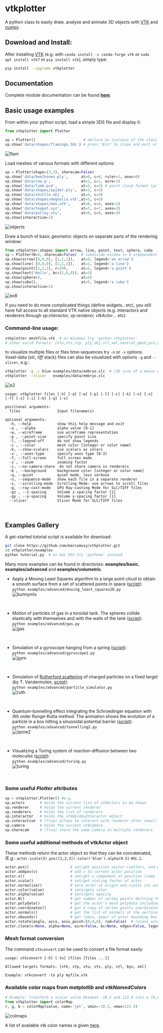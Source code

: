 # vtkplotter

A python class to easily draw, analyse and animate 3D objects with [VTK](https://www.vtk.org/) 
and [numpy](http://www.numpy.org/).


## Download and Install:
After installing [VTK](https://www.vtk.org/) (e.g. with 
`conda install -c conda-forge vtk`
or `sudo apt install vtk7` 
or `pip install vtk`), simply type:
```bash
pip install --upgrade vtkplotter
```


## Documentation
Complete module documentation can be found [**here**](https://vtkplotter.embl.es).



## Basic usage examples
From within your python script, load a simple 3DS file and display it:
```python
from vtkplotter import Plotter

vp = Plotter()                      # declare an instance of the class
vp.show('data/shapes/flamingo.3ds') # press *Esc* to close and exit or *q* to continue
```
![flam](https://user-images.githubusercontent.com/32848391/47579206-9b88ab80-d94b-11e8-9f04-132698fd5ea3.png)
<br />


Load meshes of various formats with different options:
```python
vp = Plotter(shape=(3,3), sharecam=False)
vp.show('data/beethoven.ply',      at=0, c=0, ruler=1, axes=0)
vp.show('data/cow.g',              at=1, c=1, wire=1)
vp.show('data/limb.pcd',           at=2, c=2) # point cloud format (pcl)
vp.show('data/shapes/spider.ply',  at=3, c=3)
vp.show('data/shuttle.obj',        at=4, c=4)
vp.show('data/shapes/magnolia.vtk',at=5, c=5)
vp.show('data/shapes/man.vtk',     at=6, c=6, axes=1)
vp.show('data/teapot.xyz',         at=7, c=7, axes=2)
vp.show('data/pulley.vtu',         at=8, c=8, axes=3)
vp.show(interactive=1)
```
![objects](https://user-images.githubusercontent.com/32848391/43654734-8d126a96-974c-11e8-80d6-73cf224c0511.png)
<br />

Draw a bunch of basic geometric objects on separate parts of the rendering window:
```python
from vtkplotter.shapes import arrow, line, point, text, sphere, cube
vp = Plotter(N=6, sharecam=False)  # subdivide window in 6 independent parts
vp.show(arrow([0,0,0], [1,1,1]),   at=0, legend='an arrow')
vp.show(line( [0,0,0], [1,1,1]),   at=1, legend='a line')
vp.show(point([1,2,3], r=20),      at=2, legend='a point')
vp.show(text('Hello', bc=(1,0,0)), at=3)
vp.show(sphere(),                  at=4)
vp.show(cube(),                    at=5, legend='a cube')
vp.show(interactive=1)
```
![ex8](https://user-images.githubusercontent.com/32848391/32666975-91690102-c639-11e7-8f7b-ad07bd6019da.png)
<br />


If you need to do more complicated things (define widgets.. etc), you still have full access 
to all standard VTK native objects 
(e.g. interactors and renderers through *vp.interactor, vp.renderer, vtkActor*... etc).
<br />



### Command-line usage:
```bash
vtkplotter meshfile.vtk  # on Windows try 'python vtkplotter'
# other valid formats: [vtu,vts,vtp, ply,obj,stl,xml,neutral,gmsh,pcd,xyz,txt,byu, tif,slc, png,jpg]
```
to visualize multiple files or files time-sequences try `-n` or `-s` options.<br />
Voxel-data (*slc*, *tiff* stack) files can also be visualized with options `-g` and `--slicer`,
e.g.:
```bash
vtkplotter -g -c blue examples/data/embryo.slc  # (3D scan of a mouse embryo)
vtkplotter --slicer   examples/data/embryo.slc    
```
![e2](https://user-images.githubusercontent.com/32848391/48278506-00fd9180-e44e-11e8-94e6-6ee5f2a56ff7.jpg)

```
usage: vtkplotter files [-h] [-a] [-w] [-p] [-l] [-c] [-k] [-n] [-x] [-f] [-z] [-i] [-b] [-q] [-s]

positional arguments:
  files                 Input filename(s)

optional arguments:
  -h, --help            show this help message and exit
  -a , --alpha          alpha value [0-1]
  -w, --wireframe       use wireframe representation
  -p , --point-size     specify point size
  -l, --legend-off      do not show legends
  -c , --color          mesh color [integer or color name]
  -k, --show-scalars    use scalars as colors
  -x , --axes-type      specify axes type [0-3]
  -f, --full-screen     full screen mode
  -z , --zoom           zooming factor
  -i, --no-camera-share  do not share camera in renderers
  -b , --background     background color [integer or color name]
  -q, --quiet           quiet mode, less verbose
  -n, --sequence-mode   show each file in a separate renderer
  -s, --scrolling-mode  Scrolling Mode: use arrows to scroll files
  -g, --ray-cast-mode   GPU Ray-casting Mode for SLC/TIFF files
  -gz , --z-spacing     Volume z-spacing factor [1]
  -gy , --y-spacing     Volume y-spacing factor [1]
  --slicer              Slicer Mode for SLC/TIFF files
```
<br />


## Examples Gallery
A get-started tutorial script is available for download:
```bash
git clone https://github.com/marcomusy/vtkplotter.git
cd vtkplotter/examples
python tutorial.py  # on mac OSX try 'pythonw' instead
```
Many more examples can be found in directories: **examples/basic**, **examples/advanced**
and **examples/volumetric**.
<br />


- Apply a Moving Least Squares algorithm to a large point cloud to obtain a smooth surface 
from a set of scattered points in space 
([script](https://github.com/marcomusy/vtkplotter/blob/master/examples/advanced/moving_least_squares2D.py)):<br />
`python examples/advanced/moving_least_squares2D.py`<br />
![bunnymls](https://user-images.githubusercontent.com/32848391/43954472-ef161148-9c9c-11e8-914d-1ba57718da74.png)
<br />


- Motion of particles of gas in a toroidal tank. The spheres collide elastically with themselves and
with the walls of the tank 
([script](https://github.com/marcomusy/vtkplotter/blob/master/examples/advanced/gas.py)):<br />
`python examples/advanced/gas.py`<br />
![gas](https://user-images.githubusercontent.com/32848391/39139206-90d644ca-4721-11e8-95b9-8aceeb3ac742.gif)
<br />


- Simulation of a gyroscope hanging from a spring
([script](https://github.com/marcomusy/vtkplotter/blob/master/examples/advanced/gyroscope1.py)):<br />
`python examples/advanced/gyroscope1.py`<br />
![gyro](https://user-images.githubusercontent.com/32848391/39766016-85c1c1d6-52e3-11e8-8575-d167b7ce5217.gif)
<br />


- Simulation of [Rutherford scattering](https://en.wikipedia.org/wiki/Rutherford_scattering) 
of charged particles on a fixed target (by T. Vandermolen,
[script](https://github.com/marcomusy/vtkplotter/blob/master/examples/advanced/particle_simulator.py)):<br />
`python examples/advanced/particle_simulator.py`<br />
![ruth](https://user-images.githubusercontent.com/32848391/43984362-5c545a0e-9d00-11e8-8ce5-572b96bb91d1.gif)
<br />


- Quantum-tunnelling effect integrating the Schroedinger equation with 4th order Runge-Kutta method. 
The animation shows the evolution of a particle in a box hitting a sinusoidal potential barrier
([script](https://github.com/marcomusy/vtkplotter/blob/master/examples/advanced/tunnelling2.py)):<br />
`python examples/advanced/tunnelling2.py`<br />
![qsine2](https://user-images.githubusercontent.com/32848391/47751431-06aae880-dc92-11e8-9fcf-6659123edbfa.gif)
<br />


- Visualizing a Turing system of reaction-diffusion between two molecules
([script](https://github.com/marcomusy/vtkplotter/blob/master/examples/advanced/turing.py)):<br />
`python examples/advanced/turing.py`<br />
![turing](https://user-images.githubusercontent.com/32848391/40665257-1412a30e-635d-11e8-9536-4c73bf6bdd92.gif)
<br />



### Some useful *Plotter* attributes
```python
vp = vtkplotter.Plotter() #e.g.
vp.actors       # holds the current list of vtkActors to be shown
vp.renderer     # holds the current renderer
vp.renderers    # holds the list of renderers
vp.interactor   # holds the vtkWindowInteractor object
vp.interactive  # (True) allows to interact with renderer after show()
vp.camera       # holds the current vtkCamera
vp.sharecam     # (True) share the same camera in multiple renderers
```


### Some useful additional methods of vtkActor object
These methods return the actor object so that they can be concatenated,
(E.g.: `actor.scale(3).pos([1,2,3]).color('blue').alpha(0.5)` etc..).
```python
actor.pos()                   # set/get position vector (setters, and getters if no argument is given)
actor.addpos(v)               # add v to current actor position
actor.x()                     # set/get x component of position (same for y and z)
actor.scale()                 # set/get scaling factor of actor
actor.normalize()             # sets actor at origin and scales its average size to 1
actor.color(value)            # sets/gets color
actor.alpha(value)            # sets/gets opacity
actor.N()                     # get number of vertex points defining the surface actor
actor.polydata()              # get the actor's mesh polydata including its current transformation
actor.coordinates()           # get a copy of vertex points coordinates (use copy=False to get references)
actor.normals()               # get the list of normals at the vertices of the surface
actor.xbounds()               # get (xmin, xmax) of actor bounding box (same for y and z)
actor.rotate(angle, axis, axis_point=[0,0,0], rad=False)  # rotate actor around axis
actor.clone(c=None, alpha=None, wire=False, bc=None, edges=False, legend=None, texture=None)
```


### Mesh format conversion
The command `vtkconvert` can be used to convert a file format easily:
```
usage: vtkconvert [-h] [-to] [files [files ...]]

Allowed targets formats: [vtk, vtp, vtu, vts, ply, stl, byu, xml]

Example: vtkconvert -to ply myfile.vtk
```


### Available color maps from *matplotlib* and *vtkNamedColors*
```python
# Example: transform a scalar value between -10.2 and 123.4 into a (R,G,B) color using the 'jet' map:
from vtkplotter import colorMap
r, g, b = colorMap(value, name='jet', vmin=-10.2, vmax=123.4)
```
![colmaps](https://user-images.githubusercontent.com/32848391/42942959-c8b50eec-8b61-11e8-930a-00dcffdca601.png)

A list of available vtk color names is given [here](https://vtkplotter.embl.es/vtkcolors.html).
<br />
